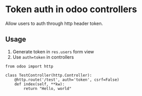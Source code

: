 # Token auth in odoo controllers
Allow users to auth through http header token.

## Usage
1. Generate token in `res.users` form view
2. Use `auth=token` in controllers
```
from odoo import http

class TestController(http.Controller):
    @http.route('/test', auth='token', csrf=False)
    def index(self, **kw):
        return "Hello, world"
```
